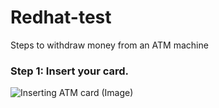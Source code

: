 # Redhat-test
Steps to withdraw money from an ATM machine

### Step 1: Insert your card.
![Inserting ATM card (Image)](/assets/images/philly-magic-gardens.jpg "Inserting ATM card")
